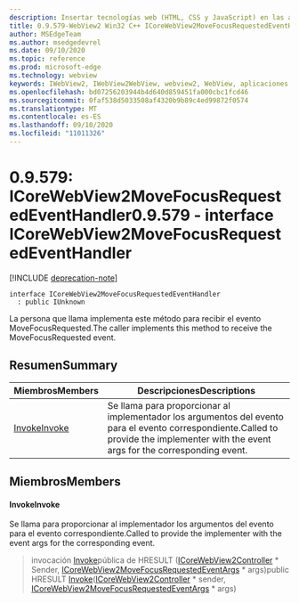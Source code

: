 ```yaml
---
description: Insertar tecnologías web (HTML, CSS y JavaScript) en las aplicaciones nativas con el control Microsoft Edge WebView2
title: 0.9.579-WebView2 Win32 C++ ICoreWebView2MoveFocusRequestedEventHandler
author: MSEdgeTeam
ms.author: msedgedevrel
ms.date: 09/10/2020
ms.topic: reference
ms.prod: microsoft-edge
ms.technology: webview
keywords: IWebView2, IWebView2WebView, webview2, WebView, aplicaciones Win32, Win32, Edge, ICoreWebView2, ICoreWebView2Controller, control de explorador, HTML Edge, ICoreWebView2MoveFocusRequestedEventHandler
ms.openlocfilehash: bd07256203944b4d640d859451fa000cbc1fcd46
ms.sourcegitcommit: 0faf538d5033508af4320b9b89c4ed99872f0574
ms.translationtype: MT
ms.contentlocale: es-ES
ms.lasthandoff: 09/10/2020
ms.locfileid: "11011326"
---
```

# <span data-ttu-id="04e97-104">0.9.579: ICoreWebView2MoveFocusRequestedEventHandler</span><span class="sxs-lookup"><span data-stu-id="04e97-104">0.9.579 - interface ICoreWebView2MoveFocusRequestedEventHandler</span></span> 

[!INCLUDE [deprecation-note](../../includes/deprecation-note.md)]

```
interface ICoreWebView2MoveFocusRequestedEventHandler
  : public IUnknown
```

<span data-ttu-id="04e97-105">La persona que llama implementa este método para recibir el evento MoveFocusRequested.</span><span class="sxs-lookup"><span data-stu-id="04e97-105">The caller implements this method to receive the MoveFocusRequested event.</span></span>

## <span data-ttu-id="04e97-106">Resumen</span><span class="sxs-lookup"><span data-stu-id="04e97-106">Summary</span></span>

 <span data-ttu-id="04e97-107">Miembros</span><span class="sxs-lookup"><span data-stu-id="04e97-107">Members</span></span>                        | <span data-ttu-id="04e97-108">Descripciones</span><span class="sxs-lookup"><span data-stu-id="04e97-108">Descriptions</span></span>
--------------------------------|---------------------------------------------
[<span data-ttu-id="04e97-109">Invoke</span><span class="sxs-lookup"><span data-stu-id="04e97-109">Invoke</span></span>](#invoke) | <span data-ttu-id="04e97-110">Se llama para proporcionar al implementador los argumentos del evento para el evento correspondiente.</span><span class="sxs-lookup"><span data-stu-id="04e97-110">Called to provide the implementer with the event args for the corresponding event.</span></span>

## <span data-ttu-id="04e97-111">Miembros</span><span class="sxs-lookup"><span data-stu-id="04e97-111">Members</span></span>

#### <span data-ttu-id="04e97-112">Invoke</span><span class="sxs-lookup"><span data-stu-id="04e97-112">Invoke</span></span> 

<span data-ttu-id="04e97-113">Se llama para proporcionar al implementador los argumentos del evento para el evento correspondiente.</span><span class="sxs-lookup"><span data-stu-id="04e97-113">Called to provide the implementer with the event args for the corresponding event.</span></span>

> <span data-ttu-id="04e97-114">invocación [Invoke](#invoke)pública de HRESULT ([ICoreWebView2Controller](icorewebview2controller.md) \* Sender, [ICoreWebView2MoveFocusRequestedEventArgs](icorewebview2movefocusrequestedeventargs.md) \* args)</span><span class="sxs-lookup"><span data-stu-id="04e97-114">public HRESULT [Invoke](#invoke)([ICoreWebView2Controller](icorewebview2controller.md) \* sender, [ICoreWebView2MoveFocusRequestedEventArgs](icorewebview2movefocusrequestedeventargs.md) \* args)</span></span>

